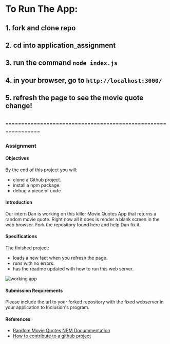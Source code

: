 # To Run The App:

## 1. fork and clone repo

## 2. cd into application_assignment

## 3. run the command `node index.js`

## 4. in your browser, go to `http://localhost:3000/`

## 5. refresh the page to see the movie quote change!

## --------------------------------------------------------------

### Assignment

#### Objectives

By the end of this project you will:

- clone a Github project.
- install a npm package.
- debug a piece of code.

#### Introduction

Our intern Dan is working on this killer Movie Quotes App that returns a random movie quote. Right now all it does is render a blank screen in the web browser. Fork the repository found here and help Dan fix it.

#### Specifications

The finished project:

- loads a new fact when you refresh the page.
- runs with no errors.
- has the readme updated with how to run this web server.

![working app](app.gif)

#### Submission Requirements

Please include the url to your forked repository with the fixed webserver in your application to Inclusion's program.

#### References

- [Random Movie Quotes NPM Docummentation](https://www.npmjs.com/package/random-movie-quotes)
- [How to contribute to a github project](https://akrabat.com/the-beginners-guide-to-contributing-to-a-github-project/)
